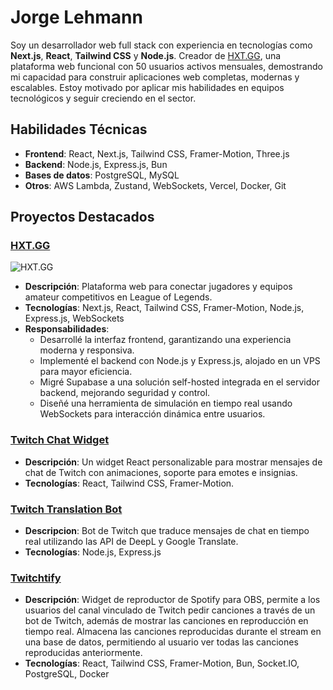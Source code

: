 # Jorge Lehmann

Soy un desarrollador web full stack con experiencia en tecnologías como **Next.js**, **React**, **Tailwind CSS** y **Node.js**. Creador de [HXT.GG](https://hxt.gg), una plataforma web funcional con 50 usuarios activos mensuales, demostrando mi capacidad para construir aplicaciones web completas, modernas y escalables. Estoy motivado por aplicar mis habilidades en equipos tecnológicos y seguir creciendo en el sector.

## Habilidades Técnicas

- **Frontend**: React, Next.js, Tailwind CSS, Framer-Motion, Three.js  
- **Backend**: Node.js, Express.js, Bun  
- **Bases de datos**: PostgreSQL, MySQL  
- **Otros**: AWS Lambda, Zustand, WebSockets, Vercel, Docker, Git  

## Proyectos Destacados

### [HXT.GG](https://hxt.gg)
![HXT.GG](https://cdn.discordapp.com/attachments/1196851761210724362/1349482465131233342/hxt-banner-2.jpg?ex=67d342fb&is=67d1f17b&hm=fe28054f5141813ccc61769eb6f5a536b61feaa90201ed651cb7165f5d98b6fa&)
- **Descripción**: Plataforma web para conectar jugadores y equipos amateur competitivos en League of Legends.  
- **Tecnologías**: Next.js, React, Tailwind CSS, Framer-Motion, Node.js, Express.js, WebSockets  
- **Responsabilidades**:  
  - Desarrollé la interfaz frontend, garantizando una experiencia moderna y responsiva.  
  - Implementé el backend con Node.js y Express.js, alojado en un VPS para mayor eficiencia.  
  - Migré Supabase a una solución self-hosted integrada en el servidor backend, mejorando seguridad y control.  
  - Diseñé una herramienta de simulación en tiempo real usando WebSockets para interacción dinámica entre usuarios.
  
### [Twitch Chat Widget](https://github.com/Zhanth/twitch-chat-widget)
- **Descripción**: Un widget React personalizable para mostrar mensajes de chat de Twitch con animaciones, soporte para emotes e insignias.
- **Tecnologías**: React, Tailwind CSS, Framer-Motion.

### [Twitch Translation Bot](https://github.com/Zhanth/twitch-translator)
- **Descripcion**: Bot de Twitch que traduce mensajes de chat en tiempo real utilizando las API de DeepL y Google Translate.
- **Tecnologías**: Node.js, Express.js

### [Twitchtify](https://twitchtify.zhanth.dev)
- **Descripción**: Widget de reproductor de Spotify para OBS, permite a los usuarios del canal vinculado de Twitch pedir canciones a través de un bot de Twitch, además de mostrar las canciones en reproducción en tiempo real. Almacena las canciones reproducidas durante el stream en una base de datos, permitiendo al usuario ver todas las canciones reproducidas anteriormente.
- **Tecnologías**: React, Tailwind CSS, Framer-Motion, Bun, Socket.IO, PostgreSQL, Docker